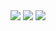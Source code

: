 <img alig src="https://github-profile-trophy.vercel.app/?username=ilfan18)](https://github.com/ryo-ma/github-profile-trophy" />
<img alig src="https://github-profile-summary-cards.vercel.app/api/cards/profile-details?username=ilfan18&theme=vue" />
<img alig src="https://github-readme-stats.vercel.app/api?username=ilfan18)](https://github.com/anuraghazra/github-readme-stats" />
